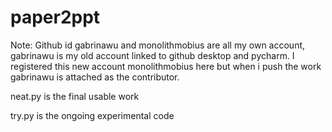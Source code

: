 # paper2ppt
 
Note: Github id gabrinawu and monolithmobius are all my own account, gabrinawu is my old account linked to github desktop and pycharm. I registered this new account monolithmobius here but when i push the work gabrinawu is attached as the contributor. 
 
 neat.py is the final usable work
 
 try.py is the ongoing experimental code 
